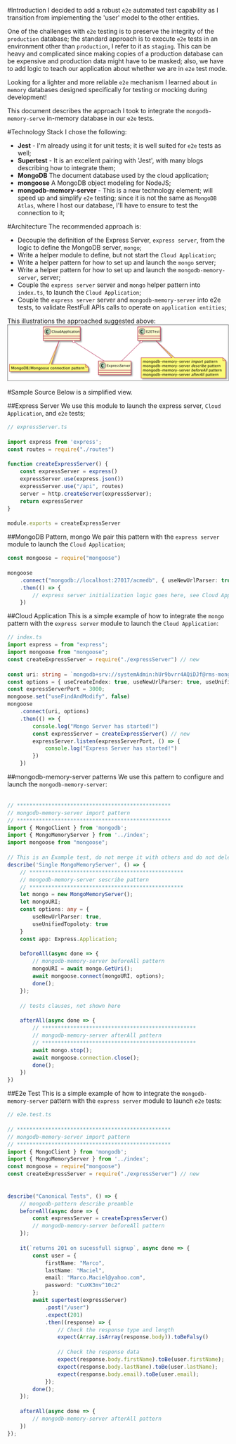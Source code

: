 #Introduction
I decided to add a robust `e2e` automated test capability as I transition from implementing the 'user' model to the other entities.

One of the challenges with `e2e` testing is to preserve the integrity of the `production` database; the standard approach is to execute `e2e` tests in an environment other than `production`, I refer to it as `staging`. This can be heavy and complicated since making copies of a production database can be expensive and production data might have to be masked; also, we  have to add logic to teach our application about whether we are in `e2e` test mode.

Looking for a lighter and more reliable `e2e` mechanism I learned about `in memory` databases designed specifically  for testing or mocking during development!

This document describes the approach I took to integrate the `mongodb-memory-serve` in-memory database in our `e2e` tests.

#Technology Stack
I chose the following:
* **Jest** - I'm already using it for unit tests; it is well suited for `e2e` tests as well;
* **Supertest**  - It is an excellent pairing with 'Jest', with many blogs describing how to integrate them;
* **MongoDB** The document database used by the cloud application;
* **mongoose** A MongoDB object modeling for NodeJS;
* **mongodb-memory-server** - This is a new technology element; will speed up and simplify `e2e` testing; since it is not the same as `MongoDB Atlas`, where I host our database, I'll have to ensure to test the connection to it;

#Architecture
The recommended approach is:
* Decouple the definition of the Express Server, `express server`, from the logic to define the MongoDB server, `mongo`;
* Write a helper module to define, but not start the `Cloud Application`;
* Write a helper pattern for how to set up and launch the `mongo` server;
* Write a helper pattern for how to set up and launch the `mongodb-memory-server`, server;
* Couple the `express server` server and `mongo` helper pattern into `index.ts`, to launch the `Cloud Application`;
* Couple the `express server` server and `mongodb-memory-server` into e2e tests, to validate RestFull APIs calls to operate on `application entities`;

This illustrations the approached suggested above:
![Alt text](./images/e2e-1.png)

#Sample Source
Below is a simplified view.

##Express Server
We use this module to launch the express server,  `Cloud Application`, and `e2e` tests;
````typescript
// expressServer.ts

import express from 'express';
const routes = require("./routes")

function createExpressServer() {
	const expressServer = express()
	expressServer.use(express.json())
	expressServer.use("/api", routes)
	server = http.createServer(expressServer);
	return expressServer
}

module.exports = createExpressServer
````
##MongoDB Pattern,  mongo
We pair this pattern with the `express server` module to launch the `Cloud Application`;
````typescript
const mongoose = require("mongoose")

mongoose
	.connect("mongodb://localhost:27017/acmedb", { useNewUrlParser: true })
	.then(() => {
		// express server initialization logic goes here, see Cloud Application
	})
````

##Cloud Application
This is a simple example of how to integrate the `mongo` pattern with the `express server` module to launch the `Cloud Application`:
````typescript
// index.ts
import express = from "express";
import mongoose from "mongoose";
const createExpressServer = require("./expressServer") // new

const uri: string = `mongodb+srv://systemAdmin:hUr9bvrr4AQiDJf@rms-mongo-cluster-chess.z4pdw.mongodb.net/swiss-pairing}`;
const options = { useCreateIndex: true, useNewUrlParser: true, useUnifiedTopology: true }
const expressServerPort = 3000;
mongoose.set("useFindAndModify", false)
mongoose
	.connect(uri, options)
	.then(() => {
		console.log("Mongo Server has started!")
		const expressServer = createExpressServer() // new
		expressServer.listen(expressServerPort, () => {
			console.log("Express Server has started!")
		})
	})
````

##mongodb-memory-server patterns
We use this pattern to configure and launch the `mongodb-memory-server`:
````typescript

// *************************************************
// mongodb-memory-server import pattern
// *************************************************
import { MongoClient } from 'mongodb';
import { MongoMemoryServer } from '../index';
import mongoose from "mongoose";

// This is an Example test, do not merge it with others and do not delete this file
describe('Single MongoMemoryServer', () => {
	// *************************************************
	// mongodb-memory-server sescribe pattern
    // *************************************************
	let mongo = new MongoMemoryServer();
	let mongoURI;
	const options: any = {
		useNewUrlParser: true,
		useUnifiedTopoloty: true
	}
	const app: Express.Application;
	
	beforeAll(async done => {
		// mongodb-memory-server beforeAll pattern
		mongoURI = await mongo.GetUri();
		await mongoose.connect(mongoURI, options);
		done();
	});

	// tests clauses, not shown here

	afterAll(async done => {
		// *************************************************
		// mongodb-memory-server afterAll pattern
		// *************************************************
		await mongo.stop();
		await mongoose.connection.close();
		done();
	})
})
````

##E2e Test
This is a simple example of how to integrate the `mongodb-memory-server` pattern with the `express server` module to launch `e2e` tests:
````typescript
// e2e.test.ts

// *************************************************
// mongodb-memory-server import pattern
// *************************************************
import { MongoClient } from 'mongodb';
import { MongoMemoryServer } from '../index';
const mongoose = require("mongoose")
const createExpressServer = require("./expressServer") // new


describe("Canonical Tests", () => {
	// mongodb-pattern describe preamble
	beforeAll(async done => {
		const expressServer = createExpressServer()
		// mongodb-memory-server beforeAll pattern
	});
	
    it(`returns 201 on sucessfull signup`, async done => {
        const user = {
            firstName: "Marco",
            lastName: "Maciel",
            email: "Marco.Maciel@yahoo.com",
            password: "CuXK3mv^10c2"
        };
        await supertest(expressServer)
            .post("/user")
            .expect(201)
            .then((response) => {
                // Check the response type and length
                expect(Array.isArray(response.body)).toBeFalsy()
                 
                // Check the response data
                expect(response.body.firstName).toBe(user.firstName);
                expect(response.body.lastName).toBe(user.lastName);
                expect(response.body.email).toBe(user.email);
            });
        done();
	});
    
	afterAll(async done => {
		// mongodb-memory-server afterAll pattern
	})
});
````